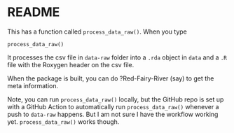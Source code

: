 # README

This has a function called `process_data_raw()`. When you type
```
process_data_raw()
```
It processes the csv file in `data-raw` folder into a `.rda` object in `data` and a `.R` file with the Roxygen header on the csv file.

When the package is built, you can do ?Red-Fairy-River (say) to get the meta information.

Note, you can run `process_data_raw()` locally, but the GitHub repo is set up with a GitHub Action to automatically run `process_data_raw()` whenever a push to `data-raw` happens. But I am not sure I have the workflow working yet. `process_data_raw()` works though.
